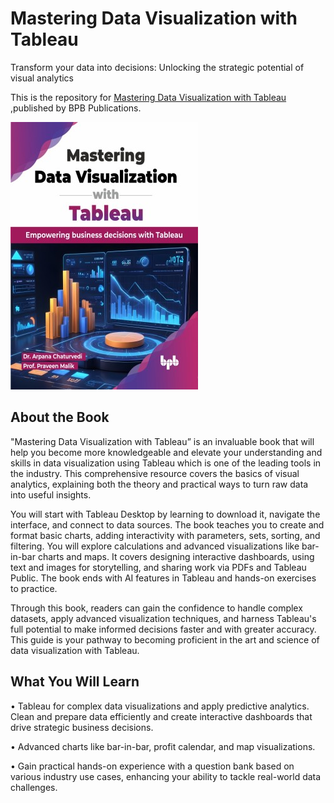 # Mastering Data Visualization with Tableau

Transform your data into decisions: Unlocking the strategic potential of visual analytics

This is the repository for [Mastering Data Visualization with Tableau
](https://bpbonline.com/products/mastering-data-visualization-with-tableau?variant=43877504745672),published by BPB Publications.

<img src="9789355517524.jpg">

## About the Book
"Mastering Data Visualization with Tableau” is an invaluable book that will help you become more knowledgeable and elevate your understanding and skills in data visualization using Tableau which is one of the leading tools in the industry. This comprehensive resource covers the basics of visual analytics, explaining both the theory and practical ways to turn raw data into useful insights.

You will start with Tableau Desktop by learning to download it, navigate the interface, and connect to data sources. The book teaches you to create and format basic charts, adding interactivity with parameters, sets, sorting, and filtering. You will explore calculations and advanced visualizations like bar-in-bar charts and maps. It covers designing interactive dashboards, using text and images for storytelling, and sharing work via PDFs and Tableau Public. The book ends with AI features in Tableau and hands-on exercises to practice.

Through this book, readers can gain the confidence to handle complex datasets, apply advanced visualization techniques, and harness Tableau's full potential to make informed decisions faster and with greater accuracy. This guide is your pathway to becoming proficient in the art and science of data visualization with Tableau. 

## What You Will Learn
• Tableau for complex data visualizations and apply predictive analytics. Clean and prepare data efficiently and create interactive dashboards that drive strategic business decisions.

• Advanced charts like bar-in-bar, profit calendar, and map visualizations.

• Gain practical hands-on experience with a question bank based on various industry use cases, enhancing your ability to tackle real-world data challenges.
